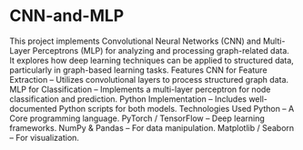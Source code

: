 # CNN-and-MLP
This project implements Convolutional Neural Networks (CNN) and Multi-Layer Perceptrons (MLP) for analyzing and processing graph-related data. It explores how deep learning techniques can be applied to structured data, particularly in graph-based learning tasks.
Features
CNN for Feature Extraction – Utilizes convolutional layers to process structured graph data.
MLP for Classification – Implements a multi-layer perceptron for node classification and prediction.
Python Implementation – Includes well-documented Python scripts for both models.
Technologies Used
Python – A Core programming language.
PyTorch / TensorFlow – Deep learning frameworks.
NumPy & Pandas – For data manipulation.
Matplotlib / Seaborn – For visualization.
